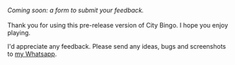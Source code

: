 <i>Coming soon: a form to submit your feedback.</i><br/>
<br/>
Thank you for using this pre-release version of City Bingo. I hope you enjoy playing.<br/>

I'd appreciate any feedback. Please send any ideas, bugs and screenshots to [my Whatsapp](https://wa.link/hy2h8j).